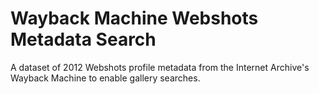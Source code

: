 # Wayback Machine Webshots Metadata Search
A dataset of 2012 Webshots profile metadata from the Internet Archive's Wayback Machine to enable gallery searches.
